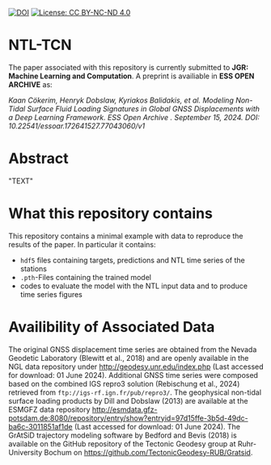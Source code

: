 [![DOI](https://zenodo.org/badge/857427966.svg)](https://zenodo.org/doi/10.5281/zenodo.13768181)
[![License: CC BY-NC-ND 4.0](https://img.shields.io/badge/License-CC_BY--NC--ND_4.0-lightgrey.svg)](https://creativecommons.org/licenses/by-nc-nd/4.0/)

# NTL-TCN
The paper associated with this repository is currently submitted to __JGR: Machine Learning and Computation__. A preprint is availiable in __ESS OPEN ARCHIVE__ as:

_Kaan Cökerim, Henryk Dobslaw, Kyriakos Balidakis, et al. Modeling Non-Tidal Surface Fluid Loading Signatures in Global GNSS Displacements with a Deep Learning Framework. ESS Open Archive . September 15, 2024.
DOI: 10.22541/essoar.172641527.77043060/v1_

# Abstract
"TEXT"

# What this repository contains
This repository contains a minimal example with data to reproduce the results of the paper. In particular it contains: 
- `hdf5` files containing targets, predictions and NTL time series of the stations
- `.pth`-Files containing the trained model
- codes to evaluate the model with the NTL input data and to produce time series figures

# Availibility of Associated Data
The original GNSS displacement time series are obtained from the Nevada Geodetic Laboratory (Blewitt et al., 2018) and are openly available in the NGL data repository under http://geodesy.unr.edu/index.php (Last accessed for download: 01 June 2024). Additional GNSS time series were composed based on the combined IGS repro3 solution (Rebischung et al., 2024) retrieved from `ftp://igs-rf.ign.fr/pub/repro3/`. The geophysical non-tidal surface loading products by Dill and Dobslaw (2013) are available at the ESMGFZ data repository http://esmdata.gfz-potsdam.de:8080/repository/entry/show?entryid=97d15ffe-3b5d-49dc-ba6c-3011851af1de (Last accessed for download: 01 June 2024). The GrAtSiD trajectory modeling software by Bedford and Bevis (2018) is available on the GitHub repository of the Tectonic Geodesy group at Ruhr-University Bochum on https://github.com/TectonicGeodesy-RUB/Gratsid.
